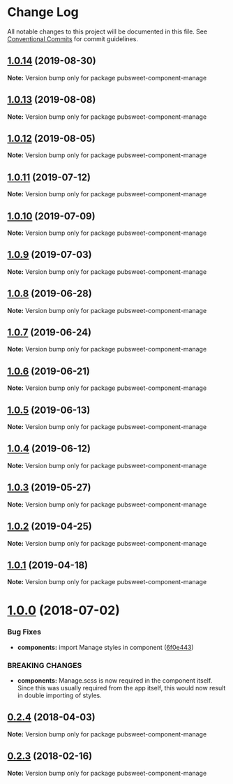 # Change Log

All notable changes to this project will be documented in this file.
See [Conventional Commits](https://conventionalcommits.org) for commit guidelines.

## [1.0.14](https://gitlab.coko.foundation/pubsweet/pubsweet/compare/pubsweet-component-manage@1.0.13...pubsweet-component-manage@1.0.14) (2019-08-30)

**Note:** Version bump only for package pubsweet-component-manage





## [1.0.13](https://gitlab.coko.foundation/pubsweet/pubsweet/compare/pubsweet-component-manage@1.0.12...pubsweet-component-manage@1.0.13) (2019-08-08)

**Note:** Version bump only for package pubsweet-component-manage





## [1.0.12](https://gitlab.coko.foundation/pubsweet/pubsweet/compare/pubsweet-component-manage@1.0.11...pubsweet-component-manage@1.0.12) (2019-08-05)

**Note:** Version bump only for package pubsweet-component-manage





## [1.0.11](https://gitlab.coko.foundation/pubsweet/pubsweet/compare/pubsweet-component-manage@1.0.10...pubsweet-component-manage@1.0.11) (2019-07-12)

**Note:** Version bump only for package pubsweet-component-manage





## [1.0.10](https://gitlab.coko.foundation/pubsweet/pubsweet/compare/pubsweet-component-manage@1.0.9...pubsweet-component-manage@1.0.10) (2019-07-09)

**Note:** Version bump only for package pubsweet-component-manage





## [1.0.9](https://gitlab.coko.foundation/pubsweet/pubsweet/compare/pubsweet-component-manage@1.0.8...pubsweet-component-manage@1.0.9) (2019-07-03)

**Note:** Version bump only for package pubsweet-component-manage





## [1.0.8](https://gitlab.coko.foundation/pubsweet/pubsweet/compare/pubsweet-component-manage@1.0.7...pubsweet-component-manage@1.0.8) (2019-06-28)

**Note:** Version bump only for package pubsweet-component-manage





## [1.0.7](https://gitlab.coko.foundation/pubsweet/pubsweet/compare/pubsweet-component-manage@1.0.6...pubsweet-component-manage@1.0.7) (2019-06-24)

**Note:** Version bump only for package pubsweet-component-manage





## [1.0.6](https://gitlab.coko.foundation/pubsweet/pubsweet/compare/pubsweet-component-manage@1.0.5...pubsweet-component-manage@1.0.6) (2019-06-21)

**Note:** Version bump only for package pubsweet-component-manage





## [1.0.5](https://gitlab.coko.foundation/pubsweet/pubsweet/compare/pubsweet-component-manage@1.0.4...pubsweet-component-manage@1.0.5) (2019-06-13)

**Note:** Version bump only for package pubsweet-component-manage





## [1.0.4](https://gitlab.coko.foundation/pubsweet/pubsweet/compare/pubsweet-component-manage@1.0.3...pubsweet-component-manage@1.0.4) (2019-06-12)

**Note:** Version bump only for package pubsweet-component-manage





## [1.0.3](https://gitlab.coko.foundation/pubsweet/pubsweet/compare/pubsweet-component-manage@1.0.2...pubsweet-component-manage@1.0.3) (2019-05-27)

**Note:** Version bump only for package pubsweet-component-manage





## [1.0.2](https://gitlab.coko.foundation/pubsweet/pubsweet/compare/pubsweet-component-manage@1.0.1...pubsweet-component-manage@1.0.2) (2019-04-25)

**Note:** Version bump only for package pubsweet-component-manage





## [1.0.1](https://gitlab.coko.foundation/pubsweet/pubsweet/compare/pubsweet-component-manage@1.0.0...pubsweet-component-manage@1.0.1) (2019-04-18)

**Note:** Version bump only for package pubsweet-component-manage





<a name="1.0.0"></a>
# [1.0.0](https://gitlab.coko.foundation/pubsweet/pubsweet/compare/pubsweet-component-manage@0.2.4...pubsweet-component-manage@1.0.0) (2018-07-02)


### Bug Fixes

* **components:** import Manage styles in component ([6f0e443](https://gitlab.coko.foundation/pubsweet/pubsweet/commit/6f0e443))


### BREAKING CHANGES

* **components:** Manage.scss is now required in the component itself. Since this was usually
required from the app itself, this would now result in double importing of styles.




<a name="0.2.4"></a>
## [0.2.4](https://gitlab.coko.foundation/pubsweet/pubsweet/compare/pubsweet-component-manage@0.2.3...pubsweet-component-manage@0.2.4) (2018-04-03)




**Note:** Version bump only for package pubsweet-component-manage

<a name="0.2.3"></a>

## [0.2.3](https://gitlab.coko.foundation/pubsweet/pubsweet/compare/pubsweet-component-manage@0.2.2...pubsweet-component-manage@0.2.3) (2018-02-16)

**Note:** Version bump only for package pubsweet-component-manage
